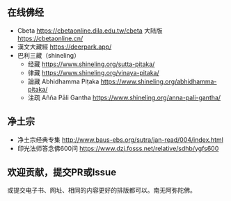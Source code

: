 
## 在线佛经
* Cbeta https://cbetaonline.dila.edu.tw/cbeta 大陆版 https://cbetaonline.cn/ 
* 漢文大藏經 https://deerpark.app/
* 巴利三藏（shineling）
  * 经藏 https://www.shineling.org/sutta-pitaka/
  * 律藏 https://www.shineling.org/vinaya-pitaka/
  * 論藏 Abhidhamma Piṭaka https://www.shineling.org/abhidhamma-pitaka/
  * 注疏 Añña Pāli Gantha https://www.shineling.org/anna-pali-gantha/

## 净土宗
* 净土宗经典专集 http://www.baus-ebs.org/sutra/jan-read/004/index.html
* 印光法师答念佛600问 https://www.dzj.fosss.net/relative/sdhb/ygfs600 


## 欢迎贡献，提交PR或Issue

或提交电子书、网址、相同的内容更好的排版都可以。南无阿弥陀佛。
